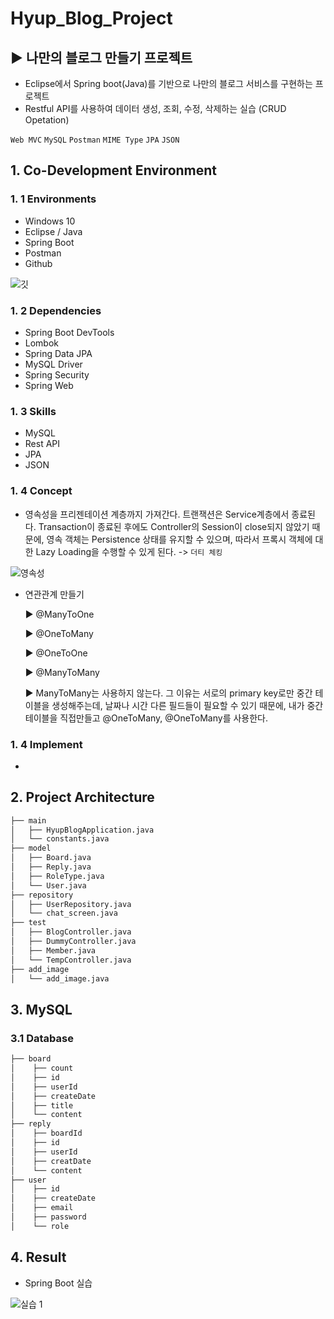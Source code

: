 # Hyup_Blog_Project
## ▶ 나만의 블로그 만들기 프로젝트
 
 - Eclipse에서 Spring boot(Java)를 기반으로 나만의 블로그 서비스를 구현하는 프로젝트
 - Restful API를 사용하여 데이터 생성, 조회, 수정, 삭제하는 실습 (CRUD Opetation)

`Web MVC` `MySQL` `Postman` `MIME Type` `JPA` `JSON`

## 1. Co-Development Environment   
### 1. 1 Environments
- Windows 10
- Eclipse / Java
- Spring Boot
- Postman
- Github

![깃](https://github.com/shyang12/Hyup_Blog/assets/85710913/b17fb607-383c-402c-8bf5-74368cc5ff94)


### 1. 2 Dependencies
- Spring Boot DevTools
- Lombok
- Spring Data JPA
- MySQL Driver
- Spring Security
- Spring Web

### 1. 3 Skills
- MySQL
- Rest API
- JPA
- JSON

### 1. 4 Concept
- 영속성을 프리젠테이션 계층까지 가져간다. 트랜잭션은 Service계층에서 종료된다. Transaction이 종료된 후에도 Controller의 Session이 close되지 않았기 때문에, 영속 객체는 Persistence 상태를 유지할 수 있으며, 따라서 프록시 객체에 대한 Lazy Loading을 수행할 수 있게 된다. -> `더티 체킹`

![영속성](https://github.com/shyang12/Hyup_Blog/assets/85710913/b999af1f-d088-480a-b088-a5ef613bd1f3)

- 연관관계 만들기

  ▶ @ManyToOne
  
  ▶ @OneToMany
  
  ▶ @OneToOne
  
  ▶ @ManyToMany
  
  ▶ ManyToMany는 사용하지 않는다. 그 이유는 서로의 primary key로만 중간 테이블을 생성해주는데, 날짜나 시간 다른 필드들이 필요할 수 있기 때문에, 내가 중간 테이블을 직접만들고
     @OneToMany, @OneToMany를 사용한다.

### 1. 4 Implement
-

## 2. Project Architecture   
```bash
├── main
│   ├── HyupBlogApplication.java
│   └── constants.java
├── model
│   ├── Board.java
│   ├── Reply.java
│   ├── RoleType.java
│   └── User.java
├── repository
│   ├── UserRepository.java
│   └── chat_screen.java
├── test
│   ├── BlogController.java
│   ├── DummyController.java
│   ├── Member.java
│   └── TempController.java
├── add_image
│   └── add_image.java
```

## 3. MySQL   
### 3.1 Database
```bash
├── board
│    ├── count
│    ├── id
│    ├── userId
│    ├── createDate
│    ├── title
│    └── content
├── reply
│    ├── boardId
│    ├── id
│    ├── userId
│    ├── creatDate
│    └── content
├── user
│    ├── id
│    ├── createDate
│    ├── email
│    ├── password
│    └── role
```

## 4. Result   
- Spring Boot 실습
  
![실습 1](https://github.com/shyang12/Book_FInd/assets/85710913/a4b41924-ad12-4c5e-b7d6-164023def682)

